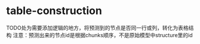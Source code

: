 # table-construction

TODO处为需要添加逻辑的地方，将预测到的节点是否同一行或列，转化为表格结构
注意：预测出来的节点id是根据chunks顺序，不是原始模型中structure里的id
